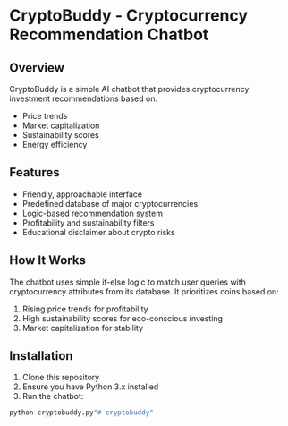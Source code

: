 # CryptoBuddy - Cryptocurrency Recommendation Chatbot


## Overview
CryptoBuddy is a simple AI chatbot that provides cryptocurrency investment recommendations based on:
- Price trends
- Market capitalization
- Sustainability scores
- Energy efficiency

## Features
- Friendly, approachable interface
- Predefined database of major cryptocurrencies
- Logic-based recommendation system
- Profitability and sustainability filters
- Educational disclaimer about crypto risks

## How It Works
The chatbot uses simple if-else logic to match user queries with cryptocurrency attributes from its database. It prioritizes coins based on:
1. Rising price trends for profitability
2. High sustainability scores for eco-conscious investing
3. Market capitalization for stability

## Installation
1. Clone this repository
2. Ensure you have Python 3.x installed
3. Run the chatbot:
```bash
python cryptobuddy.py"# cryptobuddy" 

